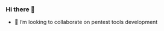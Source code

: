 ### Hi there 👋
- 👯 I’m looking to collaborate on pentest tools development
<p align="center"> <img src="https://github-readme-stats.vercel.app/api?username=lochv&show_icons=true" alt="" /> </p>

<!--
**lochv/lochv** is a ✨ _special_ ✨ repository because its `README.md` (this file) appears on your GitHub profile.

Here are some ideas to get you started:

- 🔭 I’m currently working on ...
- 🌱 I’m currently learning ...
- 👯 I’m looking to collaborate on ...
- 🤔 I’m looking for help with ...
- 💬 Ask me about ...
- 📫 How to reach me: ...
- 😄 Pronouns: ...
- ⚡ Fun fact: ...
-->
